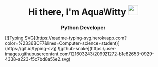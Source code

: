 <h1 align="center">Hi there, I'm AquaWitty</a> 
<img src="https://github.com/blackcater/blackcater/raw/main/images/Hi.gif" height="32"/></h1>
<h3 align="center">Python Developer</h3>
[![Typing SVG](https://readme-typing-svg.herokuapp.com?color=%2336BCF7&lines=Computer+science+student)](https://git.io/typing-svg)
![github-snake](https://user-images.githubusercontent.com/121603243/209921272-b1e82653-0929-4338-a223-f5c7bd8a56e2.svg)




